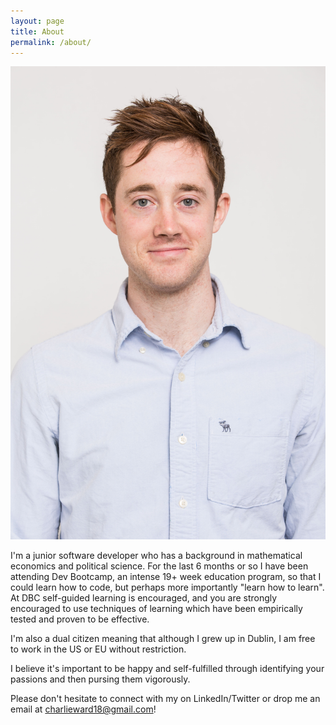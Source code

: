 ```yaml
---
layout: page
title: About
permalink: /about/
---
```


![headshot from DBC](/imgs/charlie_headshot.jpg)

I'm a junior software developer who has a background in mathematical economics and political science. For the last 6 months or so I have been attending Dev Bootcamp, an intense 19+ week education program, so that I could learn how to code, but perhaps more importantly "learn how to learn". At DBC self-guided learning is encouraged, and you are strongly encouraged to use techniques of learning which have been empirically tested and proven to be effective.

I'm also a dual citizen meaning that although I grew up in Dublin, I am free to work in the US or EU without restriction.

I believe it's important to be happy and self-fulfilled through identifying your passions and then pursing them vigorously.

Please don't hesitate to connect with my on LinkedIn/Twitter or drop me an email at charlieward18@gmail.com!
